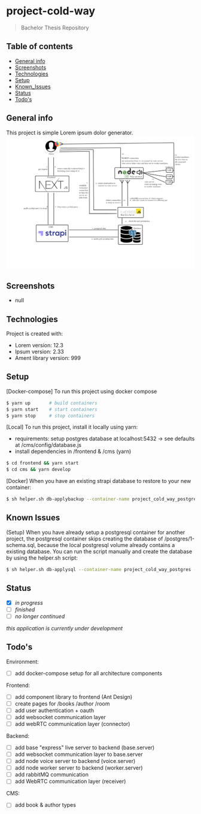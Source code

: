 # project-cold-way
> Bachelor Thesis Repository

## Table of contents
* [General info](#general-info)
* [Screenshots](#screenshots)
* [Technologies](#technologies)
* [Setup](#setup)
* [Known_Issues](#known-issues)
* [Status](#status)
* [Todo's](#todo's)

## General info
This project is simple Lorem ipsum dolor generator.
![Project Proposal](./readme/architecture.png)

## Screenshots
- null 
## Technologies
Project is created with:
* Lorem version: 12.3
* Ipsum version: 2.33
* Ament library version: 999

## Setup
[Docker-compose] To run this project using docker compose
```bash
$ yarn up       # build containers
$ yarn start    # start containers 
$ yarn stop     # stop containers

```
[Local] To run this project, install it locally using yarn:
- requirements: setup postgres database at localhost:5432 -> see defaults at /cms/config/database.js
- install dependencies in /frontend & /cms (yarn)
```bash
$ cd frontend && yarn start
$ cd cms && yarn develop
```

[Docker] When you have an existing strapi database to restore to your new container:
```bash
$ sh helper.sh db-applybackup --container-name project_cold_way_postgres --file '/Users/Jonas/Desktop/dump-project_cold_way-202104181900.sql' --postgres-db-name project_cold_way --postgres-user postgres
```

## Known Issues
(Setup) When you have already setup a postgresql container for another project, the postgresql container skips creating the database of /postgres/1-schema.sql, because the local postgresql volume already contains a existing database. You can run the script manually and create the database by using the helper.sh script:
```bash
$ sh helper.sh db-applysql --container-name project_cold_way_postgres --schema 1-schema.sql --postgres-user postgres
```

## Status
- [x] _in progress_
- [ ] _finished_
- [ ] _no longer continued_ 

*this application is currently under development*

## Todo's

Environment:
- [ ] add docker-compose setup for all architecture components

Frontend:
- [ ] add component library to frontend (Ant Design)
- [ ] create pages for /books /author /room
- [ ] add user authentication + oauth
- [ ] add websocket communication layer
- [ ] add webRTC communication layer (connector)

Backend:
- [ ] add base "express" live server to backend (base.server)
- [ ] add websocket communication layer to base.server 
- [ ] add node voice server to backend (voice.server)
- [ ] add node worker server to backend (worker.server)
- [ ] add rabbitMQ communication
- [ ] add WebRTC communication layer (receiver)

CMS:
- [ ] add book & author types
